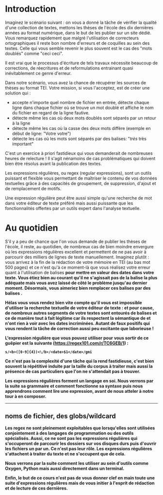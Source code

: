 
# Introduction

Imaginez le scénario suivant : on vous a donné la tâche de vérifier la qualité
d'une collection de textes, mettons les thèses de l'école des dix dernières
années au format numérique, dans le but de les publier sur un site dédié.
Vous remarquez rapidement que malgré l'utilisation de correcteurs ortographiques
il reste bon nombre d'erreurs et de coquilles au sein des textes. Celle qui vous
semble revenir le plus souvent est le cas des "mots doublés" comme "ceci ceci".

Il est vrai que le processus d'écriture de tels travaux nécessite beaucoup de corrections,
de réecritures et de reformulations entrainant quasi inévitablement ce genre d'erreur.

Dans notre scénario, vous avez la chance de récupérer les sources de thèses
au format TEI. Votre mission, si vous l'acceptez, est de créer une solution qui :
* accepte n'importe quel nombre de fichier en entrée, détecte chaque ligne dans chaque fichier où se trouve un mot doublé et affiche le nom du fichier en regard de la ligne fautive.
* détecte même les cas où deux mots doublés sont séparés par un retour à la ligne
* détecte même les cas où la casse des deux mots diffère (exemple en début de ligne: "Votre votre")
* détecte les cas où les mots sont séparés par des balises: "<em>très</em> très important"


C'est un exercice à priori fastidieux qui vous demanderait de nombreuses heures de relecture !
Il s'agit nénamoins de cas problématiques qui doivent bien être résolus avant la publication
des textes.

Les expressions régulières, ou regex (regular expressions), sont un outils puissant et flexible
vous permettant de maîtriser le contenu de vos données textuelles grâce à des capacités
de groupement, de suppression, d'ajout et de remplacement de motifs.

Une expression régulière peut être aussi simple qu'une recherche de mot dans votre éditeur de texte préféré
mais aussi puissante que les fonctionnalités offertes par un outils expert dans l'analyse textuelle.

# Au quotidien

S'il y a peu de chance que l'on vous demande de publier les thèses de l'école, il reste, au quotidien, de nombreux cas de bien moindre envergure
où les expressions régulières excellent et permettent de ne pas avoir à parcourir des milliers de lignes de texte manuellement.
Imaginez plutôt : vous arrivez à la fin de la rédaction de votre mémoire en TEI (au bas mot 500 pages) et ce n'est qu'à ce moment-là que vous réalisez
votre erreur quant à l'utilisation de balises <b> pour mettre en valeur des dates dans votre texte.
Vous étiez bien au courant qu'il ne s'agissait pas de la balise la plus adéquate mais vous avez laissé de côté le problème jusqu'au dernier moment.
Désormais, vous aimeriez bien remplacer ces balises par des balises <date>.

Hélas vous vous rendez bien vite compte qu'il vous est impossible d'utiliser la recherche textuelle de votre éditeur de texte :
et pour cause, de nombreux autres segments de votre textes sont entourés de balises <b> et ce de manière tout à fait légitime car ils respectent
la sémantique de <b> et n'ont rien à voir avec les dates incriminées.
Autant de faux positifs qui vous rendent la tâche de correction aussi peu excitante que laborieuse !

L'expression régulière que vous pouvez utiliser pour vous sortir de ce guêpier est la suivante (https://regex101.com/r/TC6GEB/1) :
```
s/<b>([0-9]{4})<\/b>/<date>$1</date>/gmi
```

Ce n'est pas la complexité d'une tâche qui la rend fastidieuse, c'est bien souvent la répétitivé induite par la taille du corpus à traiter mais aussi la présence de cas particuliers que l'on ne s'attendait pas à trouver.

Les expressions régulières forment un langage en soi. Nous verrons par la suite sa grammaire et comment fonctionne sa syntaxe puis nous apprendrons comment lire une expression, avant de nous atteler à notre tour à en composer.

---
noms de fichier, des globs/wildcard
---
Les regex ne sont pleinement exploitables que lorsqu'elles sont utilisées conjointement à des langages de programmation ou des outils spécialisés.
Aussi, ce ne sont pas les expressions régulières qui s'occuperont de parcourir les dossiers sur vos disques durs puis d'ouvrir les fichiers un par un.
Ce n'est pas leur rôle. Les expressions régulières s'attachent à traiter du texte et ne s'occupent que de cela.

Nous verrons par la suite comment les utiliser au sein d'outils comme Oxygen, Python mais aussi directement dans un terminal.

Enfin, le but de ce cours n'est pas de vous donner clef en main toute une suite d'expressions régulières mais de vous initier à l'esprit de rédaction et de lecture de ces dernières.
